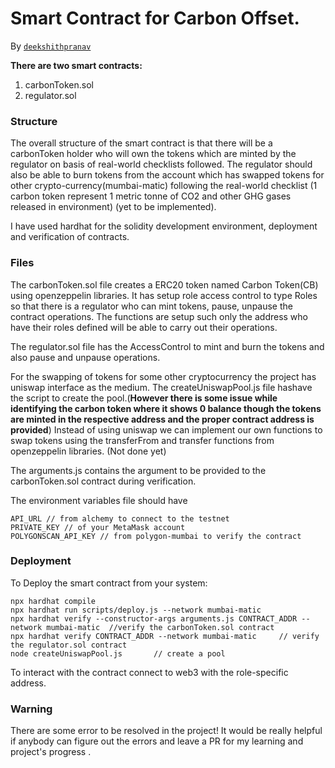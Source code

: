 # Smart Contract for Carbon Offset.
By [`deekshithpranav`](https://github.com/deekshithpranav)

**There are two smart contracts:**
1. carbonToken.sol
2. regulator.sol

### Structure
The overall structure of the smart contract is that there will be a carbonToken holder who will own the tokens which are minted by the
regulator on basis of real-world checklists followed. The regulator should also be able to burn tokens from the account which has 
swapped tokens for other crypto-currency(mumbai-matic) following the real-world checklist (1 carbon token represent 1 metric tonne of 
CO2 and other GHG gases released in environment) (yet to be implemented).

I have used hardhat for the solidity development environment, deployment and verification of contracts.

### Files
The carbonToken.sol file creates a ERC20 token named Carbon Token(CB) using openzeppelin libraries.
It has setup role access control to type Roles so that there is a regulator who can mint tokens, pause, unpause the contract operations.
The functions are setup such only the address who have their roles defined will be able to carry out their operations.

The regulator.sol file has the AccessControl to mint and burn the tokens and also pause and unpause operations.

For the swapping of tokens for some other cryptocurrency the project has uniswap interface as the medium. The createUniswapPool.js file hashave the script to 
create the pool.(**However there is some issue while identifying the carbon token where it shows 0 balance though the tokens are minted in the respective address and the proper contract 
address is provided**) Instead of using uniswap we can implement our own functions to swap tokens using the transferFrom and transfer functions from openzeppelin libraries. (Not done yet)

The arguments.js contains the argument to be provided to the carbonToken.sol contract during verification.

The environment variables file should have
```
API_URL // from alchemy to connect to the testnet
PRIVATE_KEY // of your MetaMask account
POLYGONSCAN_API_KEY // from polygon-mumbai to verify the contract
```
### Deployment
To Deploy the smart contract from your system:

```npm install
npx hardhat compile
npx hardhat run scripts/deploy.js --network mumbai-matic
npx hardhat verify --constructor-args arguments.js CONTRACT_ADDR --network mumbai-matic  //verify the carbonToken.sol contract
npx hardhat verify CONTRACT_ADDR --network mumbai-matic 	// verify the regulator.sol contract
node createUniswapPool.js 		// create a pool
```
To interact with the contract connect to web3 with the role-specific address.

### Warning
There are some error to be resolved in the project! It would be really helpful if anybody can figure out the errors and leave a PR for my learning and project's progress .

